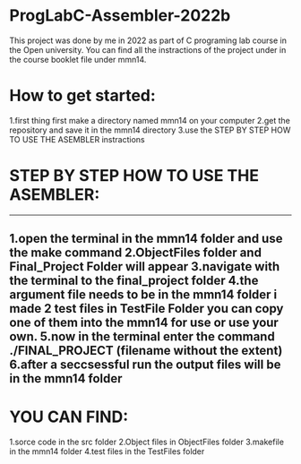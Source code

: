 # ProgLabC-Assembler-2022b

This project was done by me in 2022 as part of C programing lab course in the Open university.
You can find all the instractions of the project under in the course booklet file under mmn14.

# How to get started:
1.first thing first make a directory named mmn14 on your computer 
2.get the repository and save it in the mmn14 directory
3.use the STEP BY STEP HOW TO USE THE ASEMBLER instractions

# STEP BY STEP HOW TO USE THE ASEMBLER:
----------------------------------------------------------------
1.open the terminal in the mmn14 folder and use the make command
2.ObjectFiles folder and Final_Project Folder will appear
3.navigate with the terminal to the final_project folder
4.the argument file needs to be in the mmn14 folder i made 2 test files in TestFile Folder you can copy one of them into the mmn14 for use or use your own.
5.now in the terminal enter the command ./FINAL_PROJECT (filename without the extent)
6.after a seccsessful run the output files will be in the mmn14 folder
-----------------------------------------------------------------

# YOU CAN FIND:
1.sorce code in the src folder
2.Object files in ObjectFiles folder
3.makefile in the mmn14 folder
4.test files in the TestFiles folder
